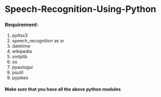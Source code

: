 # Speech-Recognition-Using-Python
### Requirement:
1. pyttsx3
2. speech_recognition as sr
3. datetime
4. wikipedia
5. smtplib
6. os
7. pyautogui
8. psutil
9. pyjokes

#### Make sure that you have all the above python modules
